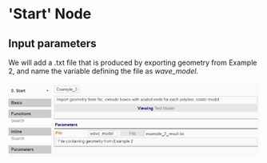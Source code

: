 # 'Start' Node

## Input parameters

We will add a .txt file that is produced by exporting geometry from Example 2, and name the variable defining the file as *wave_model*.

![Parameter Values](./imgs/6.4.1-example3-startnode-parametervalues.png)